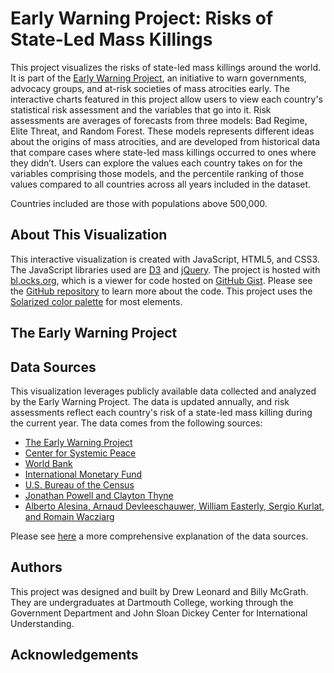 # Early Warning Project: Risks of State-Led Mass Killings
<!-- <a href="https://www.earlywarningproject.org/"><img src="https://www.ushmm.org/m/img/EWP-logo.jpg" align="left" hspace="10" vspace="6"></a> -->

This project visualizes the risks of state-led mass killings around the world. It is part of the <a href="https://www.earlywarningproject.org/">Early Warning Project</a>, an initiative to warn governments, advocacy groups, and at-risk societies of mass atrocities early. The interactive charts featured in this project allow users to view each country's statistical risk assessment and the variables that go into it. Risk assessments are averages of forecasts from three models: Bad Regime, Elite Threat, and Random Forest. These models represents different ideas about the origins of mass atrocities, and are developed from historical data that compare cases where state-led mass killings occurred to ones where they didn’t. Users can explore the values each country takes on for the variables comprising those models, and the percentile ranking of those values compared to all countries across all years included in the dataset. 

Countries included are those with populations above 500,000.

## About This Visualization

This interactive visualization is created with JavaScript, HTML5, and CSS3. The JavaScript libraries used are <a href="https://d3js.org/">D3</a> and <a href="https://jquery.com/">jQuery</a>. The project is hosted with <a href="https://bl.ocks.org/-/about">bl.ocks.org</a>, which is a viewer for code hosted on <a href="https://gist.github.com/">GitHub Gist</a>. Please see the <a href="https://github.com/drewleonard/ewp-risk">GitHub repository</a> to learn more about the code. This project uses the <a href="http://ethanschoonover.com/solarized">Solarized color palette</a> for most elements.

## The Early Warning Project

<!-- The <a href="https://www.earlywarningproject.org/">Early Warning Project</a> is an in -->

## Data Sources

This visualization leverages publicly available data collected and analyzed by the Early Warning Project. The data is updated annually, and risk assessments reflect each country's risk of a state-led mass killing during the current year. The data comes from the following sources:

* <a href="https://github.com/ulfelder/earlywarningproject-statrisk-replication">The Early Warning Project</a>
* <a href="http://www.systemicpeace.org/">Center for Systemic Peace</a>
* <a href="http://data.worldbank.org/products/wdi">World Bank</a>
* <a href="http://www.imf.org/external/data.htm">International Monetary Fund</a>
* <a href="https://www.census.gov/">U.S. Bureau of the Census</a>
* <a href="http://www.uky.edu/~clthyn2/coup_data/home.htm">Jonathan Powell and Clayton Thyne</a>
* <a href="https://goo.gl/iAaWuM">Alberto Alesina, Arnaud Devleeschauwer, William Easterly, Sergio Kurlat, and Romain Wacziarg</a>

Please see <a href="http://www.earlywarningproject.com/2015/03/19/data-sources">here</a> a more comprehensive explanation of the data sources.

## Authors

This project was designed and built by Drew Leonard and Billy McGrath. They are undergraduates at Dartmouth College, working through the Government Department and John Sloan Dickey Center for International Understanding.

## Acknowledgements

